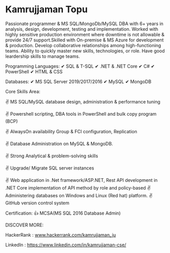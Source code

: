 # Kamrujjaman Topu

Passionate programmer & MS SQL/MongoDb/MySQL DBA with 6+ years in analysis, design, development, testing and implementation. Worked with highly sensitive production environment where downtime is not allowable & provide 24/7 support.Skilled with On-premise & MS Azure for development & production. Develop collaborative relationships among high-functioning teams. Ability to quickly master new skills, technologies, or role. Have good leardership skills to manage teams.

Programming Languages: ✔ SQL & T-SQL ✔ .NET & .NET Core  ✔ C# ✔ PowerShell ✔ HTML & CSS 

Databases: ✔ MS SQL Server 2019/2017/2016  ✔ MySQL  ✔ MongoDB

Core Skills Area:

✌ MS SQL/MySQL database design, administration & performance tuning

✌ Powershell scripting, DBA tools in PowerShell and bulk copy program (BCP)

✌ AlwaysOn availability Group & FCI configuration, Replication

✌ Database Administration on MySQL & MongoDB.

✌ Strong Analytical & problem-solving skills

✌ Upgrade/ Migrate SQL server instances

✌ Web application in .Net framework/ASP.NET, Rest API development in .NET Core  implementation of API method by role and policy-based
✌ Administering databases on Windows and Linux (Red hat) platform.
✌ GitHub version control system

Certification:
👍 MCSA(MS SQL 2016 Database Admin)

DISCOVER MORE:

HackerRank : www.hackerrank.com/kamrujjaman_ju

LinkedIn : https://www.linkedin.com/in/kamrujjaman-cse/
